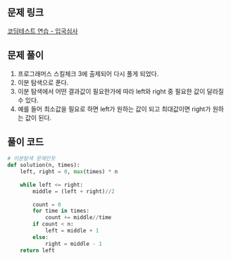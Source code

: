 ## 문제 링크

[코딩테스트 연습 - 입국심사](https://school.programmers.co.kr/learn/courses/30/lessons/43238)

## 문제 풀이

1. 프로그래머스 스킬체크 3에 출제되어 다시 풀게 되었다.
2. 이분 탐색으로 푼다.
3. 이분 탐색에서 어떤 결과값이 필요한가에 따라 left와 right 중 필요한 값이 달라질 수 있다.
4. 예를 들어 최소값을 필요로 하면 left가 원하는 값이 되고 최대값이면 right가 원하는 값이 된다.

## 풀이 코드
```python
# 이분탐색 문제인듯
def solution(n, times):    
    left, right = 0, max(times) * n
    
    while left <= right:
        middle = (left + right)//2
        
        count = 0
        for time in times:
            count += middle//time
        if count < n:
            left = middle + 1
        else:
            right = middle - 1
    return left
```